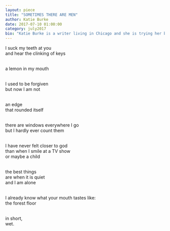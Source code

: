 ```yaml
---
layout: piece
title: "SOMETIMES THERE ARE MEN"
author: Katie Burke
date: 2017-07-10 01:00:00
category: july2017
bio: "Katie Burke is a writer living in Chicago and she is trying her best. She is the social media coordinator for Lettered Streets Press and you can find her work on The Fanzine, Electric Cereal, Witch Craft Magazine, Alien Mouth, Hooligan and others."
---
```

I suck my teeth at you<br>
and hear the clinking of keys<br><br>

a lemon in my mouth<br><br>

I used to be forgiven<br>
but now I am not<br><br>

an edge<br>
that rounded itself<br><br>

there are windows everywhere I go<br>
but I hardly ever count them<br><br>

I have never felt closer to god<br>
than when I smile at a TV show<br>
or maybe a child<br><br>

the best things<br>
are when it is quiet<br>
and I am alone<br><br>

I already know what your mouth tastes like:<br>
the forest floor<br><br>

in short,<br>
wet.
